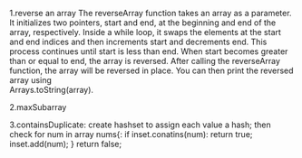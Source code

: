 1.reverse an array 
  The reverseArray function takes an array as a parameter.
  It initializes two pointers, start and end, at the beginning and end of the array, respectively.
  Inside a while loop, it swaps the elements at the start and end indices and then increments start and decrements end.
  This process continues until start is less than end. When start becomes greater than or equal to end, the array is reversed.
  After calling the reverseArray function, the array will be reversed in place. You can then print the reversed array using       
  Arrays.toString(array).


2.maxSubarray

3.containsDuplicate:
  create hashset to assign each value a hash;
  then check for num in array nums{:
  if inset.conatins(num):
  return true;
  inset.add(num);
  }
  return false;
